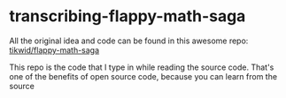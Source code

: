 transcribing-flappy-math-saga
=============================

All the original idea and code can be found in this awesome repo: [tikwid/flappy-math-saga][url-source]

This repo is the code that I type in while reading the source code. That's one of the benefits of open source code, because you can learn from the source

[url-source]: https://github.com/tikwid/flappy-math-saga
